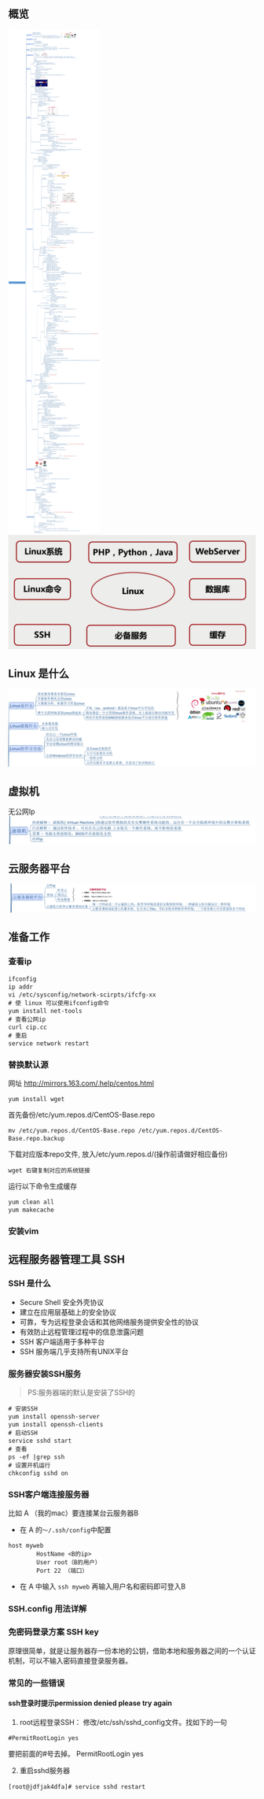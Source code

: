 
## 概览
![](./image/总览.png)
![](./image/简介.jpg)

## Linux 是什么
![](./image/Linux是什么.jpg)
## 虚拟机
无公网Ip
![](./image/虚拟机.jpg)
## 云服务器平台
![](./image/云服务器.jpg)
## 准备工作

### 查看ip
```shell
ifconfig
ip addr
vi /etc/sysconfig/network-scirpts/ifcfg-xx
# 使 linux 可以使用ifconfig命令
yum install net-tools
# 查看公网ip
curl cip.cc 
# 重启
service network restart
```
### 替换默认源
网址
http://mirrors.163.com/.help/centos.html

```
yum install wget 
```
首先备份/etc/yum.repos.d/CentOS-Base.repo
```
mv /etc/yum.repos.d/CentOS-Base.repo /etc/yum.repos.d/CentOS-Base.repo.backup
```
下载对应版本repo文件, 放入/etc/yum.repos.d/(操作前请做好相应备份)

```
wget 右键复制对应的系统链接
```
运行以下命令生成缓存
```
yum clean all
yum makecache

```

### 安装vim


## 远程服务器管理工具 SSH



### SSH 是什么
- Secure Shell 安全外壳协议
- 建立在应用层基础上的安全协议
- 可靠，专为远程登录会话和其他网络服务提供安全性的协议
- 有效防止远程管理过程中的信息泄露问题
- SSH 客户端适用于多种平台
- SSH 服务端几乎支持所有UNIX平台


### 服务器安装SSH服务

>PS:服务器端的默认是安装了SSH的

```shell
# 安装SSH
yum install openssh-server
yum install openssh-clients
# 启动SSH
service sshd start
# 查看 
ps -ef |grep ssh
# 设置开机运行
chkconfig sshd on 
```


### SSH客户端连接服务器
比如 A （我的mac）要连接某台云服务器B
- 在 A 的`～/.ssh/config`中配置
```
host myweb 
        HostName <B的ip>
        User root（B的用户） 
        Port 22 （端口）
```
- 在 A 中输入 `ssh myweb` 再输入用户名和密码即可登入B
### SSH.config 用法详解





### 免密码登录方案  SSH key
原理很简单，就是让服务器存一份本地的公钥，借助本地和服务器之间的一个认证机制，可以不输入密码直接登录服务器。

### 常见的一些错误
#### ssh登录时提示permission denied please try again

1. root远程登录SSH：
修改/etc/ssh/sshd_config文件。找如下的一句
```
#PermitRootLogin yes
```
要把前面的#号去掉。
PermitRootLogin yes

2. 重启sshd服务器

`[root@jdfjak4dfa]# service sshd restart`

```

```